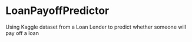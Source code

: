 # LoanPayoffPredictor
Using Kaggle dataset from a Loan Lender to predict whether someone will pay off a loan

